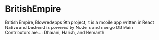# BritishEmpire

British Empire, BlowredApps 9th project, it is a mobile app written in React Native and backend is powered by Node js and mongo DB
Main Contributors are...: Dharani, Harish, and Hemanth 